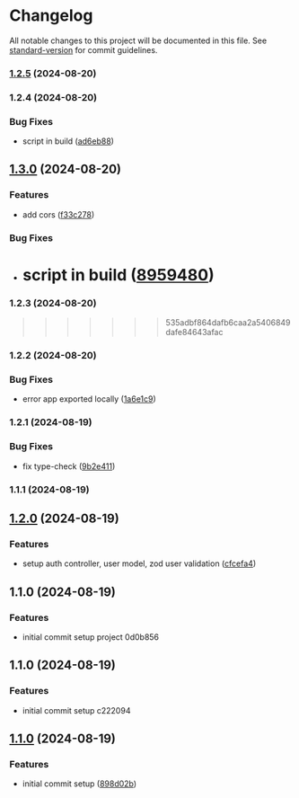 # Changelog

All notable changes to this project will be documented in this file. See [standard-version](https://github.com/conventional-changelog/standard-version) for commit guidelines.

### [1.2.5](https://github.com/edo6661/01-websocket-chat-rn/compare/v1.2.4...v1.2.5) (2024-08-20)

### 1.2.4 (2024-08-20)

### Bug Fixes

- script in build ([ad6eb88](https://github.com/edo6661/01-websocket-chat-rn/commit/ad6eb88df931da0987805ab46e476256531e01d0))

## [1.3.0](https://github.com/edo6661/01-websocket-chat-rn/compare/v1.2.2...v1.3.0) (2024-08-20)

### Features

- add cors ([f33c278](https://github.com/edo6661/01-websocket-chat-rn/commit/f33c27873d8f1c56f0b15032ca404cad8356ee32))

### Bug Fixes

- # script in build ([8959480](https://github.com/edo6661/01-websocket-chat-rn/commit/8959480eb892cfe643e502ee7b6bb6a0bfd5a2ba))

### 1.2.3 (2024-08-20)

> > > > > > > 535adbf864dafb6caa2a5406849dafe84643afac

### 1.2.2 (2024-08-20)

### Bug Fixes

- error app exported locally ([1a6e1c9](https://github.com/edo6661/01-websocket-chat-rn/commit/1a6e1c98d7dcf0562c6be35ac785eac6d2e32b80))

### 1.2.1 (2024-08-19)

### Bug Fixes

- fix type-check ([9b2e411](https://github.com/edo6661/01-websocket-chat-rn/commit/9b2e411b82e48bb0230e9d18d1c5b7f3804a4df8))

### 1.1.1 (2024-08-19)

## [1.2.0](https://github.com/edo6661/01-websocket-chat-rn/compare/v1.1.0...v1.2.0) (2024-08-19)

### Features

- setup auth controller, user model, zod user validation ([cfcefa4](https://github.com/edo6661/01-websocket-chat-rn/commit/cfcefa4535685598902a4769db034464edbe5366))

## 1.1.0 (2024-08-19)

### Features

- initial commit setup project 0d0b856

## 1.1.0 (2024-08-19)

### Features

- initial commit setup c222094

## [1.1.0](https://github.com/edo6661/setup-ts/compare/v1.1.5...v1.1.0) (2024-08-19)

### Features

- initial commit setup ([898d02b](https://github.com/edo6661/setup-ts/commit/898d02b0cba459255fa5355317e2dd27c776267b))
